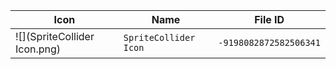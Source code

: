 | Icon | Name | File ID |
| ---  | ---  | ---     |
| ![](SpriteCollider Icon.png) | `SpriteCollider Icon` | `-9198082872582506341` |
